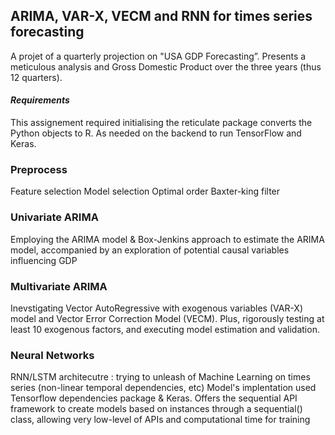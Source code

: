 ## ARIMA, VAR-X, VECM and RNN for times series forecasting 
A projet of a quarterly projection on "USA GDP Forecasting”. Presents a meticulous analysis and  Gross Domestic Product over the three years (thus 12 quarters).

#### _Requirements_
This assignement required initialising the reticulate package converts the Python objects to R. As needed on the backend to run TensorFlow and Keras. 

### Preprocess
Feature selection
Model selection
Optimal order 
Baxter-king filter

### Univariate ARIMA
Employing the ARIMA model & Box-Jenkins approach to estimate the ARIMA model, accompanied by an exploration of potential causal variables influencing GDP

### Multivariate ARIMA
Inevstigating Vector AutoRegressive with exogenous variables (VAR-X) model and Vector Error Correction Model (VECM). Plus, rigorously testing at least 10 exogenous factors, and executing model estimation and validation.

### Neural Networks
RNN/LSTM architecutre : trying to unleash of Machine Learning on times series (non-linear temporal dependencies, etc)
Model's implentation used  Tensorflow dependencies package & Keras. Offers the sequential API framework to create models based on instances through a sequential() class, allowing very low-level of APIs and computational time for training
